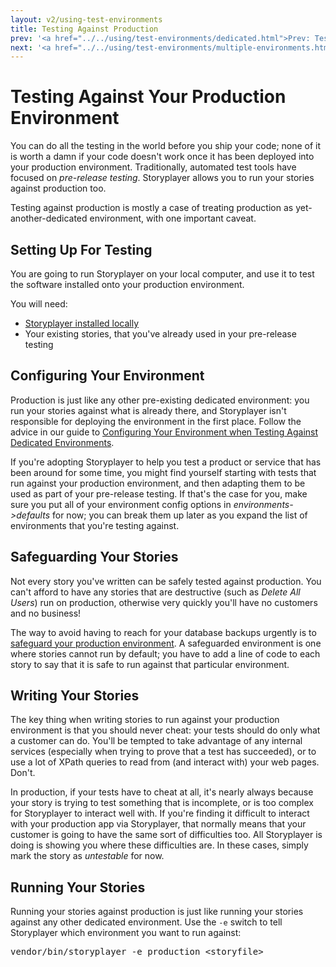 ```yaml
---
layout: v2/using-test-environments
title: Testing Against Production
prev: '<a href="../../using/test-environments/dedicated.html">Prev: Testing Against Dedicated Environments</a>'
next: '<a href="../../using/test-environments/multiple-environments.html">Next: Testing Against Multiple Environments</a>'
---
```


# Testing Against Your Production Environment

You can do all the testing in the world before you ship your code; none of it is worth a damn if your code doesn't work once it has been deployed into your production environment.  Traditionally, automated test tools have focused on _pre-release testing_.  Storyplayer allows you to run your stories against production too.

Testing against production is mostly a case of treating production as yet-another-dedicated environment, with one important caveat.

## Setting Up For Testing

You are going to run Storyplayer on your local computer, and use it to test the software installed onto your production environment.

You will need:

* [Storyplayer installed locally](../installation.html)
* Your existing stories, that you've already used in your pre-release testing

## Configuring Your Environment

Production is just like any other pre-existing dedicated environment: you run your stories against what is already there, and Storyplayer isn't responsible for deploying the environment in the first place.  Follow the advice in our guide to [Configuring Your Environment when Testing Against Dedicated Environments](dedicated.html#configuring_your_environment).

If you're adopting Storyplayer to help you test a product or service that has been around for some time, you might find yourself starting with tests that run against your production environment, and then adapting them to be used as part of your pre-release testing.  If that's the case for you, make sure you put all of your environment config options in _environments->defaults_ for now; you can break them up later as you expand the list of environments that you're testing against.

## Safeguarding Your Stories

Not every story you've written can be safely tested against production.  You can't afford to have any stories that are destructive (such as _Delete All Users_) run on production, otherwise very quickly you'll have no customers and no business!

The way to avoid having to reach for your database backups urgently is to [safeguard your production environment](safeguarding.html).  A safeguarded environment is one where stories cannot run by default; you have to add a line of code to each story to say that it is safe to run against that particular environment.

## Writing Your Stories

The key thing when writing stories to run against your production environment is that you should never cheat: your tests should do only what a customer can do.  You'll be tempted to take advantage of any internal services (especially when trying to prove that a test has succeeded), or to use a lot of XPath queries to read from (and interact with) your web pages.  Don't.

In production, if your tests have to cheat at all, it's nearly always because your story is trying to test something that is incomplete, or is too complex for Storyplayer to interact well with.  If you're finding it difficult to interact with your production app via Storyplayer, that normally means that your customer is going to have the same sort of difficulties too.  All Storyplayer is doing is showing you where these difficulties are.  In these cases, simply mark the story as _untestable_ for now.

## Running Your Stories

Running your stories against production is just like running your stories against any other dedicated environment.  Use the `-e` switch to tell Storyplayer which environment you want to run against:

<pre>
vendor/bin/storyplayer -e production &lt;storyfile&gt;
</pre>